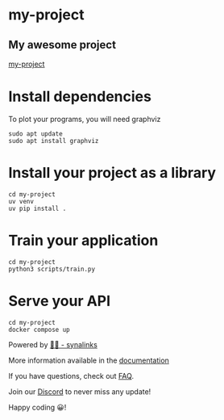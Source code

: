 # my-project
## My awesome project

[my-project](my-project.png)

# Install dependencies

To plot your programs, you will need graphviz

```shell
sudo apt update
sudo apt install graphviz
```

# Install your project as a library

```shell
cd my-project
uv venv
uv pip install .
```

# Train your application

```shell
cd my-project
python3 scripts/train.py
```

# Serve your API

```shell
cd my-project
docker compose up
```

Powered by [🧠🔗 - synalinks](https://github.com/SynaLinks/synalinks)

More information available in the [documentation](https://synalinks.github.io/synalinks/)

If you have questions, check out [FAQ](https://synalinks.github.io/synalinks/FAQ/).

Join our [Discord](https://discord.gg/82nt97uXcM) to never miss any update!

Happy coding 😀!